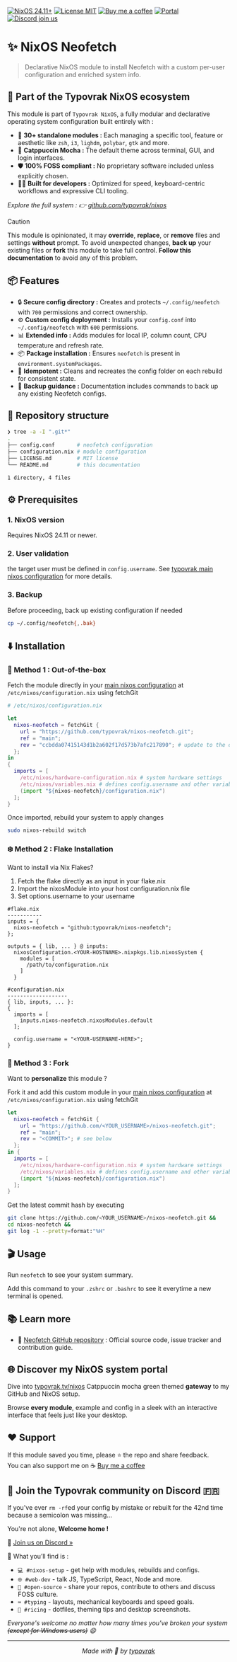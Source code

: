 [![NixOS 24.11+](https://img.shields.io/badge/NixOS-24.11%2B-a6e3a1?labelColor=45475a)](https://nixos.org/)
[![License MIT](https://img.shields.io/badge/License-MIT-cba6f7.svg?labelColor=45475a)](LICENSE.md)
[![Buy me a coffee](https://img.shields.io/badge/Buy%20me%20a%20coffee-☕-fab387?labelColor=45475a)](https://typovrak.tv/coffee)
[![Portal](https://img.shields.io/badge/Portal-typovrak.tv%2Fnixos-eba0ac?labelColor=45475a)](https://typovrak.tv/nixos)
[![Discord join us](https://img.shields.io/badge/Discord-Join%20us-74c7ec?labelColor=45475a&logo=discord&logoColor=white)](https://typovrak.tv/discord)

# ✨ NixOS Neofetch

> Declarative NixOS module to install Neofetch with a custom per-user configuration and enriched system info.

## 🧩 Part of the Typovrak NixOS ecosystem

This module is part of ```Typovrak NixOS```, a fully modular and declarative operating system configuration built entirely with :

- 🧱 **30+ standalone modules :** Each managing a specific tool, feature or aesthetic like ```zsh```, ```i3```, ```lighdm```, ```polybar```, ```gtk``` and more.
- 🎨 **Catppuccin Mocha :** The default theme across terminal, GUI, and login interfaces.
- 🛡️ **100% FOSS compliant :** No proprietary software included unless explicitly chosen.
- 🧑‍💻 **Built for developers :** Optimized for speed, keyboard-centric workflows and expressive CLI tooling.

*Explore the full system : 👉 [github.com/typovrak/nixos](https://github.com/typovrak/nixos)*

> [!CAUTION]
> This module is opinionated, it may **override**, **replace**, or **remove** files and settings **without** prompt. To avoid unexpected changes, **back up** your existing files or **fork** this module to take full control. **Follow this documentation** to avoid any of this problem.

## 📦 Features

- 🔒 **Secure config directory :** Creates and protects ```~/.config/neofetch``` with ```700``` permissions and correct ownership.
- ⚙️ **Custom config deployment :** Installs your ```config.conf``` into ```~/.config/neofetch``` with ```600``` permissions.
- 📊 **Extended info :** Adds modules for local IP, column count, CPU temperature and refresh rate.
- 📦 **Package installation :** Ensures ```neofetch``` is present in ```environment.systemPackages```.
- 🔄 **Idempotent :** Cleans and recreates the config folder on each rebuild for consistent state.
- 💾 **Backup guidance :** Documentation includes commands to back up any existing Neofetch configs.

## 📂 Repository structure

```bash
❯ tree -a -I ".git*"
.
├── config.conf       # neofetch configuration
├── configuration.nix # module configuration
├── LICENSE.md        # MIT license
└── README.md         # this documentation

1 directory, 4 files
```

## ⚙️ Prerequisites

### 1. NixOS version
Requires NixOS 24.11 or newer.

### 2. User validation
the target user must be defined in ```config.username```. See [typovrak main nixos configuration](https://github.com/typovrak/nixos) for more details.

### 3. Backup
Before proceeding, back up existing configuration if needed
```bash
cp ~/.config/neofetch{,.bak}
```

## ⬇️ Installation

### 🚀 Method 1 : Out-of-the-box

Fetch the module directly in your [main nixos configuration](https://github.com/typovrak/nixos) at ```/etc/nixos/configuration.nix``` using fetchGit
```nix
# /etc/nixos/configuration.nix

let
  nixos-neofetch = fetchGit {
    url = "https://github.com/typovrak/nixos-neofetch.git";
    ref = "main";
    rev = "ccbdda07415143d1b2a602f17d573b7afc217890"; # update to the desired commit
  };
in
{
  imports = [
    /etc/nixos/hardware-configuration.nix # system hardware settings
    /etc/nixos/variables.nix # defines config.username and other variables, see https://github.com/typovrak/nixos for more details
    (import "${nixos-neofetch}/configuration.nix")
  ];
}
```

Once imported, rebuild your system to apply changes
```bash
sudo nixos-rebuild switch
```

### ❄️ Method 2 : Flake Installation

Want to install via Nix Flakes?

1. Fetch the flake directly as an input in your flake.nix
2. Import the nixosModule into your host configuration.nix file
3. Set options.username to your username

```
#flake.nix
-----------
inputs = {
  nixos-neofetch = "github:typovrak/nixos-neofetch";
};

outputs = { lib, ... } @ inputs:
  nixosConfiguration.<YOUR-HOSTNAME>.nixpkgs.lib.nixosSystem {
    modules = [
      /path/to/configuration.nix
    ]
  }
```
```
#configuration.nix
-------------------
{ lib, inputs, ... }:
{
  imports = [
    inputs.nixos-neofetch.nixosModules.default
  ];

  config.username = "<YOUR-USERNAME-HERE>";
}
```


### 🍴 Method 3 : Fork

Want to **personalize** this module ?

Fork it and add this custom module in your [main nixos configuration](https://github.com/typovrak/nixos) at ```/etc/nixos/configuration.nix``` using fetchGit
```nix
let
  nixos-neofetch = fetchGit {
    url = "https://github.com/<YOUR_USERNAME>/nixos-neofetch.git";
    ref = "main";
    rev = "<COMMIT>"; # see below
  };
in {
  imports = [
    /etc/nixos/hardware-configuration.nix # system hardware settings
    /etc/nixos/variables.nix # defines config.username and other variables, see https://github.com/typovrak/nixos for more details
    (import "${nixos-neofetch}/configuration.nix")
  ];
}
```

Get the latest commit hash by executing
```bash
git clone https://github.com/<YOUR_USERNAME>/nixos-neofetch.git &&
cd nixos-neofetch &&
git log -1 --pretty=format:"%H"
```

## 🎬 Usage

Run ```neofetch``` to see your system summary.

Add this command to your ```.zshrc``` or ```.bashrc``` to see it everytime a new terminal is opened.

## 📚 Learn more

- 📘 [Neofetch GitHub repository](https://github.com/dylanaraps/neofetch) : Official source code, issue tracker and contribution guide.

## 🌐 Discover my NixOS system portal

Dive into [typovrak.tv/nixos](https://typovrak.tv/nixos) Catppuccin mocha green themed **gateway** to my GitHub and NixOS setup.

Browse **every module**, example and config in a sleek with an interactive interface that feels just like your desktop.

## ❤️ Support

If this module saved you time, please ⭐️ the repo and share feedback.  
You can also support me on ☕ [Buy me a coffee](https://typovrak.tv/coffee)

## 💬 Join the Typovrak community on Discord 🇫🇷

If you've ever ```rm -rf```ed your config by mistake or rebuilt for the 42nd time because a semicolon was missing…

You're not alone, **Welcome home !**

🎯 [Join us on Discord »](https://typovrak.tv/discord)

🧭 What you’ll find is :

- ```💻 #nixos-setup``` - get help with modules, rebuilds and configs.
- ```🌐 #web-dev``` - talk JS, TypeScript, React, Node and more.
- ```🧠 #open-source``` - share your repos, contribute to others and discuss FOSS culture.
- ```⌨️ #typing``` - layouts, mechanical keyboards and speed goals.
- ```🎨 #ricing``` - dotfiles, theming tips and desktop screenshots.

*Everyone's welcome no matter how many times you've broken your system ~~(except for Windows users)~~ 😄*

---

<p align="center"><i>Made with 💜 by <a href="https://typovrak.tv">typovrak</a></i></p>
